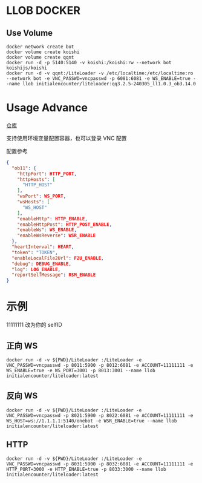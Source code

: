 # LLOB DOCKER

## Use Volume

```shell
docker network create bot
docker volume create koishi
docker volume create qqnt
docker run -d -p 5140:5140 -v koishi:/koishi:rw --network bot koishijs/koishi
docker run -d -v qqnt:/LiteLoader -v /etc/localtime:/etc/localtime:ro --network bot -e VNC_PASSWD=vncpasswd -p 6081:6081 -e WS_ENABLE=true --name llob initialencounter/liteloader:qq3.2.5-240305_ll1.0.3_ob3.14.0
```

# Usage Advance

[仓库](https://github.com/initialencounter/mydocker/tree/main/LiteLoader)

支持使用环境变量配置容器，也可以登录 VNC 配置

配置参考
```json
{
  "ob11": {
    "httpPort": HTTP_PORT,
    "httpHosts": [
      "HTTP_HOST"
    ],
    "wsPort": WS_PORT,
    "wsHosts": [
      "WS_HOST"
    ],
    "enableHttp": HTTP_ENABLE,
    "enableHttpPost": HTTP_POST_ENABLE,
    "enableWs": WS_ENABLE,
    "enableWsReverse": WSR_ENABLE
  },
  "heartInterval": HEART,
  "token": "TOKEN",
  "enableLocalFile2Url": F2U_ENABLE,
  "debug": DEBUG_ENABLE,
  "log": LOG_ENABLE,
  "reportSelfMessage": RSM_ENABLE
}
```
# 示例

11111111 改为你的 selfID

## 正向 WS

```shell
docker run -d -v ${PWD}/LiteLoader :/LiteLoader -e VNC_PASSWD=vncpasswd -p 8011:5900 -p 8012:6081 -e ACCOUNT=11111111 -e WS_ENABLE=true -e WS_PORT=3001 -p 8013:3001 --name llob initialencounter/liteloader:latest
```


## 反向 WS

```shell
docker run -d -v ${PWD}/LiteLoader :/LiteLoader -e VNC_PASSWD=vncpasswd -p 8021:5900 -p 8022:6081 -e ACCOUNT=11111111 -e WS_HOST=ws://1.1.1.1:5140/onebot -e WSR_ENABLE=true --name llob initialencounter/liteloader:latest
```

## HTTP

```shell
docker run -d -v ${PWD}/LiteLoader :/LiteLoader -e VNC_PASSWD=vncpasswd -p 8031:5900 -p 8032:6081 -e ACCOUNT=11111111 -e HTTP_PORT=3000 -e HTTP_ENABLE=true -p 8033:3000 --name llob initialencounter/liteloader:latest
